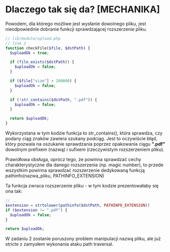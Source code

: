 # Dlaczego tak się da? [MECHANIKA]

Powodem, dla którego możliwe jest wysłanie dowolnego pliku, jest nieodpowiednie dobranie funkcji sprawdzającej rozszerzenie pliku.

```php
// lib/module/upload.php
// line 2
function checkFile($file, $dstPath) {
  $uploadOk = true;

  if (file_exists($dstPath)) {
    $uploadOk = false;
  }

  if ($file["size"] > 200000) {
    $uploadOk = false;
  }

  if (!str_contains($dstPath, ".pdf")) {
    $uploadOk = false;
  }

  return $uploadOk;
}
```

Wykorzystana w tym kodzie funkcja to str_contains(), która sprawdza, czy podany ciąg znaków zawiera szukany podciąg. Jest to oczywiście błąd, który pozwala na oszukanie sprawdzania poprzez opakowania ciągu **".pdf"** dowolnym prefixem (nazwą) i sufixem (rzeczywistym rozszerzeniem pliku).

Prawidłowa obsługa, oprócz tego, że powinna sprawdzać cechy charakterystyczne dla danego rozszerzenia (np. magic number), to przede wszystkim powinna sprawdzać rozszerzenie dedykowaną funkcją pathinfo(nazwa_pliku, PATHINFO_EXTENSION)

Ta funkcja zwraca rozszerzenie pliku - w tym kodzie prezentowałaby się ona tak:

```php
// ...
$extension = strtolower(pathinfo($dstPath, PATHINFO_EXTENSION))
if ($extension != ".pdf") {
  $uploadOk = false;
}

return $uploadOk;
```

W zadaniu 2 zostanie poruszony problem manipulacji nazwą pliku, ale już stricte z zamysłem wykonania ataku path traversal.
